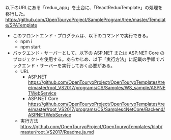 以下のURLにある「redux_app」を土台に、「ReactReduxTemplate」の処理を移行した。
https://github.com/OpenTouryoProject/SampleProgram/tree/master/Template/SPATemplate

- このフロントエンド・プログラムは、以下のコマンドで実行できる。
  - npm i
  - npm start
- バックエンド・サーバーとして、以下の ASP.NET または ASP.NET Core のプロジェクトを使用する。あらかじめ、以下「実行方法」に記載の手順でバックエンド・サーバーを実行しておく必要がある。
  - URL  
    - ASP.NET  
https://github.com/OpenTouryoProject/OpenTouryoTemplates/tree/master/root_VS2017/programs/CS/Samples/WS_sample/ASPNETWebService
    - ASP.NET Core  
https://github.com/OpenTouryoProject/OpenTouryoTemplates/tree/master/root_VS2017/programs/CS/Samples4NetCore/Backend/ASPNETWebService
  - 実行方法  
https://github.com/OpenTouryoProject/OpenTouryoTemplates/blob/master/root_VS2017/Readme.ja.md
